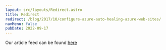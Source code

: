 ```yaml
---
layout: src/layouts/Redirect.astro
title: Redirect
redirect: /blog/2017/10/configure-azure-auto-healing-azure-web-sites/
navMenu: false
pubDate: 2022-09-17
---
```

<div>
Our article feed can be found <a href="/blog/2017/10/configure-azure-auto-healing-azure-web-sites/">here</a>
</div>
